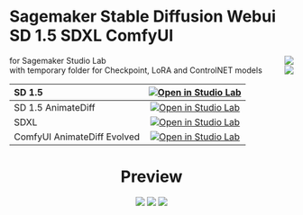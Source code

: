 # Sagemaker Stable Diffusion Webui SD 1.5 SDXL ComfyUI
for Sagemaker Studio Lab [<img align="right" src="https://api.visitorbadge.io/api/visitors?path=https%3A%2F%2Fgithub.com%2Fgutris1%2Fsegsmaker&label=Visitors&countColor=%232ccce4&style=flat">](https://visitorbadge.io/status?path=https%3A%2F%2Fgithub.com%2Fgutris1%2Fsegsmaker)<br />[<img align="right" src="https://img.shields.io/badge/Support%20me%20on%20Ko--fi-F16061?logo=ko-fi&logoColor=white&style=flat">](https://ko-fi.com/gutris1)
with temporary folder for Checkpoint, LoRA and ControlNET models
<br />

| SD 1.5 | [![Open in Studio Lab](https://studiolab.sagemaker.aws/studiolab.svg)](https://studiolab.sagemaker.aws/import/github/gutris1/segsmaker/blob/main/Segsmaker.ipynb) |
| :---------------------------------------- | :-----------------------------------------------------------------------------------------------------------------: |
| SD 1.5 AnimateDiff | [![Open in Studio Lab](https://studiolab.sagemaker.aws/studiolab.svg)](https://studiolab.sagemaker.aws/import/github/gutris1/segsmaker/blob/main/Segsmaker_AnimateDiff_SD1.5.ipynb) |
| SDXL | [![Open in Studio Lab](https://studiolab.sagemaker.aws/studiolab.svg)](https://studiolab.sagemaker.aws/import/github/gutris1/segsmaker/blob/main/Segsmaker_SDXL.ipynb) |
| ComfyUI AnimateDiff Evolved | [![Open in Studio Lab](https://studiolab.sagemaker.aws/studiolab.svg)](https://studiolab.sagemaker.aws/import/github/gutris1/segsmaker/blob/main/Segsmaker_ComfyUI.ipynb) |
<h1 align="center">Preview</h1>
<p align="center">
  <img src="https://github.com/gutris1/sd-fast-pnginfo/blob/db50e68cc9cbc139b9ab1f7a13387c15d4f17bc4/preview.gif">
  <img src="https://github.com/gutris1/segsmaker/assets/132797949/10c535c7-4dcd-409d-a2b4-ea6c2ea9536b">
  <img src="https://github.com/gutris1/segsmaker/assets/132797949/acc8e533-2a71-4be9-b8ce-d0dd992f9970">
</p>
